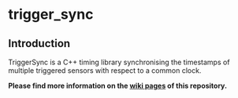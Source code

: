 # trigger_sync

## Introduction
TriggerSync is a C++ timing library synchronising the timestamps of multiple triggered sensors with respect to a common clock.

**Please find more information on the [wiki pages](https://github.com/englishar/trigger_sync/wiki) of this repository.**
